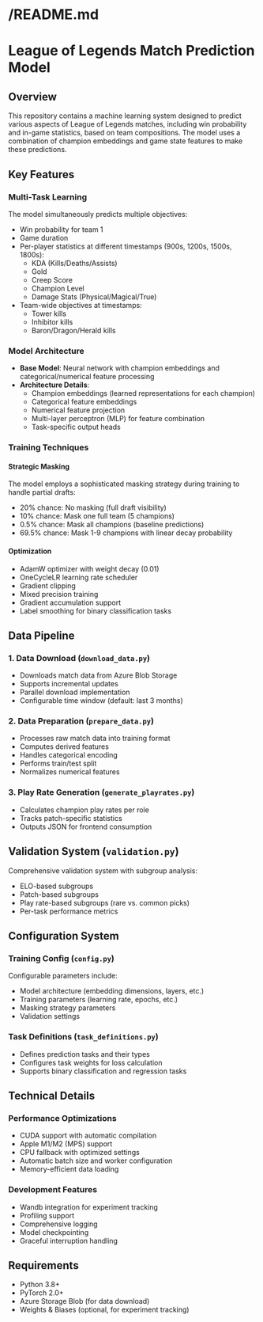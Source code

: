 # /README.md

# League of Legends Match Prediction Model

## Overview

This repository contains a machine learning system designed to predict various aspects of League of Legends matches, including win probability and in-game statistics, based on team compositions. The model uses a combination of champion embeddings and game state features to make these predictions.

## Key Features

### Multi-Task Learning

The model simultaneously predicts multiple objectives:

- Win probability for team 1
- Game duration
- Per-player statistics at different timestamps (900s, 1200s, 1500s, 1800s):
  - KDA (Kills/Deaths/Assists)
  - Gold
  - Creep Score
  - Champion Level
  - Damage Stats (Physical/Magical/True)
- Team-wide objectives at timestamps:
  - Tower kills
  - Inhibitor kills
  - Baron/Dragon/Herald kills

### Model Architecture

- **Base Model**: Neural network with champion embeddings and categorical/numerical feature processing
- **Architecture Details**:
  - Champion embeddings (learned representations for each champion)
  - Categorical feature embeddings
  - Numerical feature projection
  - Multi-layer perceptron (MLP) for feature combination
  - Task-specific output heads

### Training Techniques

#### Strategic Masking

The model employs a sophisticated masking strategy during training to handle partial drafts:

- 20% chance: No masking (full draft visibility)
- 10% chance: Mask one full team (5 champions)
- 0.5% chance: Mask all champions (baseline predictions)
- 69.5% chance: Mask 1-9 champions with linear decay probability

#### Optimization

- AdamW optimizer with weight decay (0.01)
- OneCycleLR learning rate scheduler
- Gradient clipping
- Mixed precision training
- Gradient accumulation support
- Label smoothing for binary classification tasks

## Data Pipeline

### 1. Data Download (`download_data.py`)

- Downloads match data from Azure Blob Storage
- Supports incremental updates
- Parallel download implementation
- Configurable time window (default: last 3 months)

### 2. Data Preparation (`prepare_data.py`)

- Processes raw match data into training format
- Computes derived features
- Handles categorical encoding
- Performs train/test split
- Normalizes numerical features

### 3. Play Rate Generation (`generate_playrates.py`)

- Calculates champion play rates per role
- Tracks patch-specific statistics
- Outputs JSON for frontend consumption

## Validation System (`validation.py`)

Comprehensive validation system with subgroup analysis:

- ELO-based subgroups
- Patch-based subgroups
- Play rate-based subgroups (rare vs. common picks)
- Per-task performance metrics

## Configuration System

### Training Config (`config.py`)

Configurable parameters include:

- Model architecture (embedding dimensions, layers, etc.)
- Training parameters (learning rate, epochs, etc.)
- Masking strategy parameters
- Validation settings

### Task Definitions (`task_definitions.py`)

- Defines prediction tasks and their types
- Configures task weights for loss calculation
- Supports binary classification and regression tasks

## Technical Details

### Performance Optimizations

- CUDA support with automatic compilation
- Apple M1/M2 (MPS) support
- CPU fallback with optimized settings
- Automatic batch size and worker configuration
- Memory-efficient data loading

### Development Features

- Wandb integration for experiment tracking
- Profiling support
- Comprehensive logging
- Model checkpointing
- Graceful interruption handling

## Requirements

- Python 3.8+
- PyTorch 2.0+
- Azure Storage Blob (for data download)
- Weights & Biases (optional, for experiment tracking)
